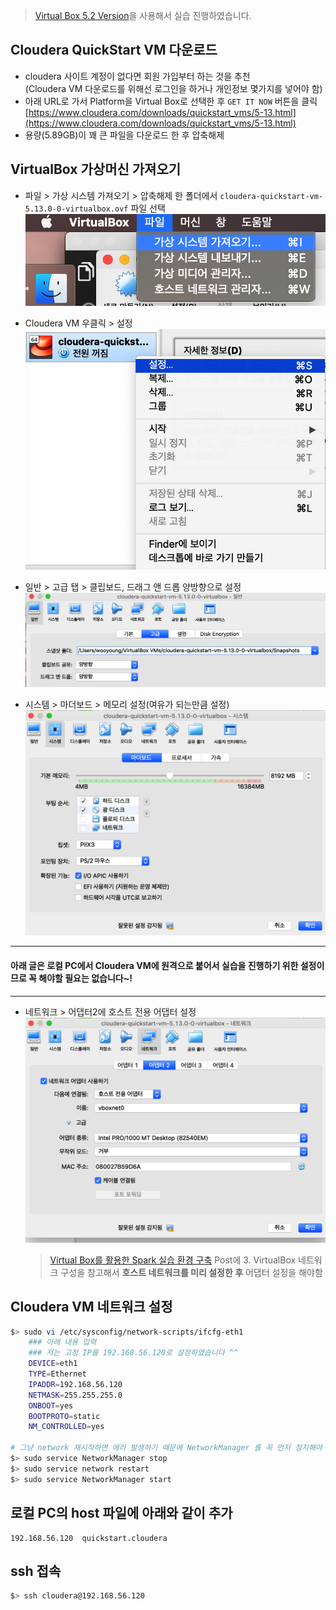 > [Virtual Box 5.2 Version](https://www.virtualbox.org/wiki/Download_Old_Builds_5_2)을 사용해서 실습 진행하였습니다.

## Cloudera QuickStart VM 다운로드
- cloudera 사이트 계정이 없다면 회원 가입부터 하는 것을 추천  
(Cloudera VM 다운로드를 위해선 로그인을 하거나 개인정보 몇가지를 넣어야 함)
- 아래 URL로 가서 Platform을 Virtual Box로 선택한 후 `GET IT NOW` 버튼을 클릭  
[https://www.cloudera.com/downloads/quickstart_vms/5-13.html](https://www.cloudera.com/downloads/quickstart_vms/5-13.html)
- 용량(5.89GB)이 꽤 큰 파일을 다운로드 한 후 압축해제

## VirtualBox 가상머신 가져오기
- 파일 > 가상 시스템 가져오기 > 압축해제 한 폴더에서 `cloudera-quickstart-vm-5.13.0-0-virtualbox.ovf` 파일 선택  
![](./images/BigData/clouderavm1.png)

- Cloudera VM 우클릭 > 설정  
![](./images/BigData/clouderavm2.png)

- 일반 > 고급 탭 > 클립보드, 드래그 앤 드롭 양방향으로 설정  
![](./images/BigData/clouderavm3.png)

- 시스템 > 마더보드 > 메모리 설정(여유가 되는만큼 설정)  
![](./images/BigData/clouderavm4.png)

<hr/>

#### 아래 글은 로컬 PC에서 Cloudera VM에 원격으로 붙어서 실습을 진행하기 위한 설정이므로 꼭 해야할 필요는 없습니다~!
<hr/>

- 네트워크 > 어댑터2에 호스트 전용 어댑터 설정
![](./images/BigData/clouderavm5.png)
    > [Virtual Box를 활용한 Spark 실습 환경 구축](https://wooyoung85.tistory.com/35) Post에 3. VirtualBox 네트워크 구성을 참고해서 **호스트 네트워크를 미리 설정한 후** 어댑터 설정을 해야함

## Cloudera VM 네트워크 설정
```bash
$> sudo vi /etc/sysconfig/network-scripts/ifcfg-eth1
    ### 아래 내용 입력
    ### 저는 고정 IP를 192.168.56.120로 설정하였습니다 ^^
    DEVICE=eth1
    TYPE=Ethernet
    IPADDR=192.168.56.120
    NETMASK=255.255.255.0
    ONBOOT=yes
    BOOTPROTO=static
    NM_CONTROLLED=yes

# 그냥 network 재시작하면 에러 발생하기 때문에 NetworkManager 를 꼭 먼저 정지해야 함
$> sudo service NetworkManager stop
$> sudo service network restart
$> sudo service NetworkManager start
```
## 로컬 PC의 host 파일에 아래와 같이 추가
```
192.168.56.120	quickstart.cloudera
```

## ssh 접속
```bash
$> ssh cloudera@192.168.56.120
```